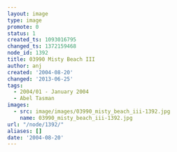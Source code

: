 ```yaml
---
layout: image
type: image
promote: 0
status: 1
created_ts: 1093016795
changed_ts: 1372159468
node_id: 1392
title: 03990 Misty Beach III
author: anj
created: '2004-08-20'
changed: '2013-06-25'
tags:
  - 2004/01 - January 2004
  - Abel Tasman
images:
  - src: image/images/03990_misty_beach_iii-1392.jpg
    name: 03990_misty_beach_iii-1392.jpg
url: "/node/1392/"
aliases: []
date: '2004-08-20'
---
```


